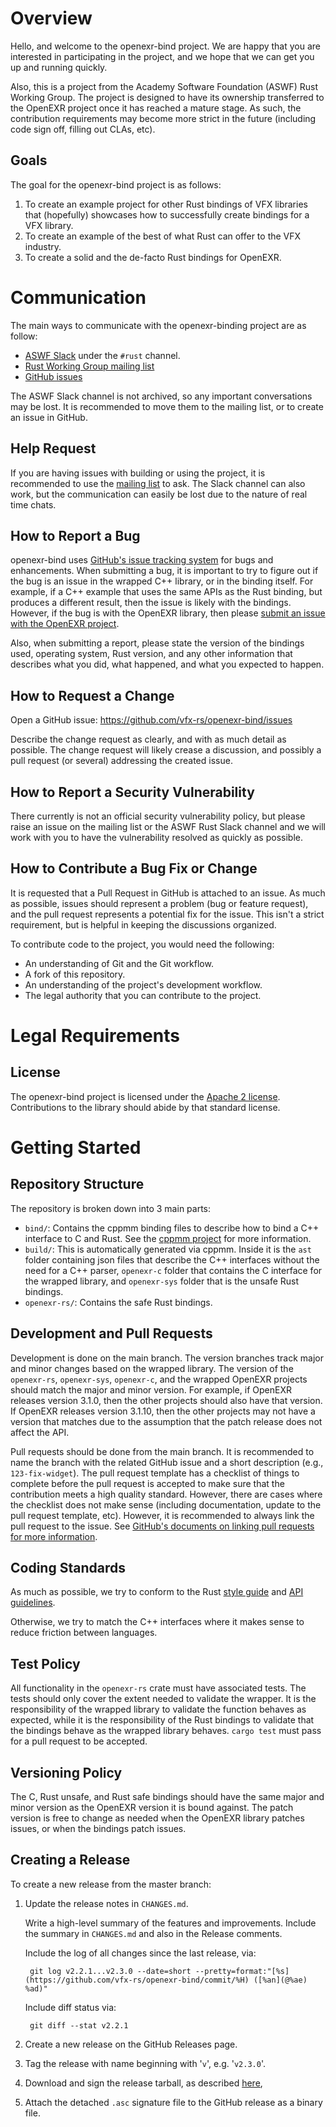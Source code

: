 Overview
========

Hello, and welcome to the openexr-bind project. We are happy that you are
interested in participating in the project, and we hope that we can get you up
and running quickly.

Also, this is a project from the Academy Software Foundation (ASWF) Rust Working
Group. The project is designed to have its ownership transferred to the OpenEXR
project once it has reached a mature stage. As such, the contribution
requirements may become more strict in the future (including code sign off,
filling out CLAs, etc).

Goals
-----

The goal for the openexr-bind project is as follows:

1. To create an example project for other Rust bindings of VFX libraries that
   (hopefully) showcases how to successfully create bindings for a VFX library.
2. To create an example of the best of what Rust can offer to the VFX industry.
3. To create a solid and the de-facto Rust bindings for OpenEXR.

Communication
=============

The main ways to communicate with the openexr-binding project are as follow:

- [ASWF Slack](https://slack.aswf.io/) under the `#rust` channel.
- [Rust Working Group mailing list](wg-rust@lists.aswf.io)
- [GitHub issues](https://github.com/vfx-rs/openexr-bind/issues)

The ASWF Slack channel is not archived, so any important conversations may be
lost. It is recommended to move them to the mailing list, or to create an issue
in GitHub.

Help Request
------------

If you are having issues with building or using the project, it is recommended
to use the [mailing list](wg-rust@lists.aswf.io) to ask. The Slack channel can
also work, but the communication can easily be lost due to the nature of real
time chats.

How to Report a Bug
-------------------

openexr-bind uses
[GitHub's issue tracking system](https://github.com/vfx-rs/openexr-bind/issues)
for bugs and enhancements. When submitting a bug, it is important to try to
figure out if the bug is an issue in the wrapped C++ library, or in the binding
itself. For example, if a C++ example that uses the same APIs as the Rust
binding, but produces a different result, then the issue is likely with the
bindings. However, if the bug is with the OpenEXR library, then please
[submit an issue with the OpenEXR project](https://github.com/AcademySoftwareFoundation/openexr/issues).

Also, when submitting a report, please state the version of the bindings used,
operating system, Rust version, and any other information that describes what
you did, what happened, and what you expected to happen.

How to Request a Change
-----------------------

Open a GitHub issue: https://github.com/vfx-rs/openexr-bind/issues

Describe the change request as clearly, and with as much detail as possible. The
change request will likely crease a discussion, and possibly a pull request (or
several) addressing the created issue.

How to Report a Security Vulnerability
--------------------------------------

There currently is not an official security vulnerability policy, but please
raise an issue on the mailing list or the ASWF Rust Slack channel and we  will
work with you to have the vulnerability resolved as quickly as possible.

How to Contribute a Bug Fix or Change
-------------------------------------

It is requested that a Pull Request in GitHub is attached to an issue. As much
as possible, issues should represent a problem (bug or feature request), and the
pull request represents a potential fix for the issue. This isn't a strict
requirement, but is helpful in keeping the discussions organized.

To contribute code to the project, you would need the following:

- An understanding of Git and the Git workflow.
- A fork of this repository.
- An understanding of the project's development workflow.
- The legal authority that you can contribute to the project.

Legal Requirements
==================

License
-------

The openexr-bind project is licensed under the [Apache 2 license](LICENSE).
Contributions to the library should abide by that standard license.

Getting Started
===============

Repository Structure
--------------------

The repository is broken down into 3 main parts:

- `bind/`: Contains the cppmm binding files to describe how to bind a C++
  interface to C and Rust. See the [cppmm project](https://github.com/vfx-rs/cppmm)
  for more information.
- `build/`: This is automatically generated via cppmm. Inside it is the `ast`
  folder containing json files that describe the C++ interfaces without the need
  for a C++ parser, `openexr-c` folder that contains the C interface for the
  wrapped library, and `openexr-sys` folder that is the unsafe Rust bindings.
- `openexr-rs/`: Contains the safe Rust bindings.

Development and Pull Requests
-----------------------------

Development is done on the main branch. The version branches track major and
minor changes based on the wrapped library. The version of the `openexr-rs`,
`openexr-sys`, `openexr-c`, and the wrapped OpenEXR projects should match the
major and minor version. For example, if OpenEXR releases version 3.1.0, then
the other projects should also have that version. If OpenEXR releases version
3.1.10, then the other projects may not have a version that matches due to the
assumption that the patch release does not affect the API.

Pull requests should be done from the main branch. It is recommended to name the
branch with the related GitHub issue and a short description (e.g.,
`123-fix-widget`). The pull request template has a checklist of things to
complete before the pull request is accepted to make sure that the contribution
meets a high quality standard. However, there are cases where the checklist does
not make sense (including documentation, update to the pull request template,
etc). However, it is recommended to always link the pull request to the issue.
See [GitHub's documents on linking pull requests for more information](https://docs.github.com/en/issues/tracking-your-work-with-issues/creating-issues/linking-a-pull-request-to-an-issue).

Coding Standards
----------------

As much as possible, we try to conform to the Rust
[style guide](https://doc.rust-lang.org/1.12.0/style/) and
[API guidelines](https://rust-lang.github.io/api-guidelines/).

Otherwise, we try to match the C++ interfaces where it makes sense to reduce
friction between languages.

Test Policy
-----------

All functionality in the `openexr-rs` crate must have associated tests. The
tests should only cover the extent needed to validate the wrapper. It is the
responsibility of the wrapped library to validate the function behaves as
expected, while it is the responsibility of the Rust bindings to validate that
the bindings behave as the wrapped library behaves. `cargo test` must pass for a
pull request to be accepted.

Versioning Policy
-----------------

The C, Rust unsafe, and Rust safe bindings should have the same major and minor
version as the OpenEXR version it is bound against. The patch version is free to
change as needed when the OpenEXR library patches issues, or when the bindings
patch issues.

Creating a Release
------------------

To create a new release from the master branch:

1. Update the release notes in ``CHANGES.md``.

   Write a high-level summary of the features and
   improvements. Include the summary in ``CHANGES.md`` and also in the
   Release comments.

   Include the log of all changes since the last release, via:

        git log v2.2.1...v2.3.0 --date=short --pretty=format:"[%s](https://github.com/vfx-rs/openexr-bind/commit/%H) ([%an](@%ae) %ad)"

   Include diff status via:

        git diff --stat v2.2.1

2. Create a new release on the GitHub Releases page.

3. Tag the release with name beginning with '``v``', e.g. '``v2.3.0``'.

4. Download and sign the release tarball, as described
[here](https://wiki.debian.org/Creating%20signed%20GitHub%20releases),

5. Attach the detached ``.asc`` signature file to the GitHub release as a
binary file.
